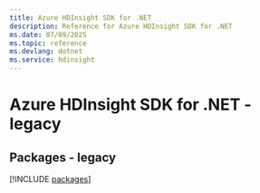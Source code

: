 ```yaml
---
title: Azure HDInsight SDK for .NET
description: Reference for Azure HDInsight SDK for .NET
ms.date: 07/09/2025
ms.topic: reference
ms.devlang: dotnet
ms.service: hdinsight
---
```

# Azure HDInsight SDK for .NET - legacy
## Packages - legacy
[!INCLUDE [packages](hdinsight-index.md)]
